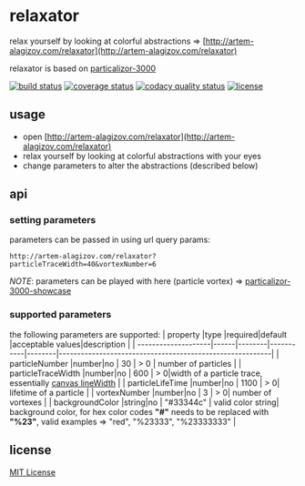 # relaxator

relax yourself by looking at colorful abstractions => [http://artem-alagizov.com/relaxator](http://artem-alagizov.com/relaxator)

relaxator is based on [particalizor-3000](https://github.com/ArtemAlagizov/particalizor-3000)

[![build status][build badge]][BUILD_URL]
[![coverage status][coverage badge]][COVERAGE_URL]
[![codacy quality status][quality badge]][QUALITY_URL]
[![license][license badge]][LICENSE_URL]

## usage
* open [http://artem-alagizov.com/relaxator](http://artem-alagizov.com/relaxator)
* relax yourself by looking at colorful abstractions with your eyes
* change parameters to alter the abstractions (described below)

## api

### setting parameters
parameters can be passed in using url query params:
```http
http://artem-alagizov.com/relaxator?particleTraceWidth=40&vortexNumber=6
```
_NOTE_: parameters can be played with here (particle vortex) => [particalizor-3000-showcase](http://artem-alagizov.com/particalizor-3000-showcase)

### supported parameters
the following parameters are supported:
| property            |type  |required|default    |acceptable values|description                                      |
| --------------------|------|--------|-----------|--------|----------------------------------------------------------|
| particleNumber      |number|no      | 30        |  > 0   | number of particles                                      |
| particleTraceWidth  |number|no      | 600       |  > 0|width of a particle trace, essentially [canvas lineWidth](https://developer.mozilla.org/en-US/docs/Web/API/CanvasRenderingContext2D/lineWidth)                                 |
| particleLifeTime    |number|no      | 1100      | > 0| lifetime of a particle                                       |
| vortexNumber        |number|no      | 3         | > 0| number of vortexes                                           |
| backgroundColor     |string|no      | "#33344c" | valid color string| background color, for hex color codes **"#"** needs to be replaced with **"%23"**, valid examples => "red", "%23333", "%23333333" |

## license 

[MIT License](https://github.com/ArtemAlagizov/relaxator/blob/master/LICENSE)

[LICENSE_URL]: https://github.com/ArtemAlagizov/relaxator/blob/master/LICENSE
[license badge]: https://img.shields.io/badge/license-MIT-blue.svg?style=flat-square&color=blue
[BUILD_URL]: https://travis-ci.org/ArtemAlagizov/relaxator
[build badge]: https://img.shields.io/travis/ArtemAlagizov/relaxator/master?style=flat-square
[COVERAGE_URL]: https://coveralls.io/github/ArtemAlagizov/relaxator?branch=master
[coverage badge]: https://img.shields.io/coveralls/github/ArtemAlagizov/relaxator.svg?style=flat-square&color=brightgreen
[QUALITY_URL]: https://www.codacy.com/gh/ArtemAlagizov/relaxator
[quality badge]: https://img.shields.io/codacy/grade/2d206da3e6d74d09b0d0de19932b6d98?style=flat-square
